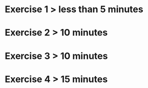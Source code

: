 # Exercise 1 > less than 5 minutes
# Exercise 2 > 10 minutes
# Exercise 3 > 10 minutes
# Exercise 4 > 15 minutes
